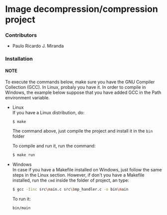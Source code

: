 # Image decompression/compression project

### Contributors

+ Paulo Ricardo J. Miranda


### Installation
#### NOTE
To execute the commands below, make sure you have the GNU Compiler Collection (GCC). In Linux, probaly you have it.
In order to compile in Windows, the example below suppose that you have added GCC in the Path environment variable.

+ Linux  
    If you have a Linux distribution, do:

    ```sh
    $ make
    ```

    The command above, just compile the project and install it in the ```bin``` folder

    To compile and run it, run the command:

    ```sh
    $ make run
    ```

+ Windows  
In case if you have a Makefile installed on Windows, just follow the same steps in the Linux section.
However, if don't you have a Makefile installed, run the ```cmd``` inside the folder of project, an type:

    ```sh
    $ gcc -Iinc src\main.c src\bmp_handler.c -o bin\main
    ```
    To run it:

    ```sh
    bin/main
    ```
